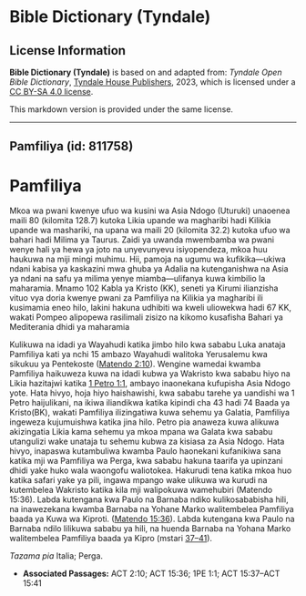 # Bible Dictionary (Tyndale)

## License Information

**Bible Dictionary (Tyndale)** is based on and adapted from: _Tyndale Open Bible Dictionary_, [Tyndale House Publishers](https://tyndaleopenresources.com/), 2023, which is licensed under a [CC BY-SA 4.0 license](https://creativecommons.org/licenses/by-sa/4.0/legalcode.en).

This markdown version is provided under the same license.



--------------------------------

## Pamfiliya (id: 811758)

Pamfiliya
=========

Mkoa wa pwani kwenye ufuo wa kusini wa Asia Ndogo (Uturuki) unaoenea maili 80 (kilomita 128\.7\) kutoka Likia upande wa magharibi hadi Kilikia upande wa mashariki, na upana wa maili 20 (kilomita 32\.2\) kutoka ufuo wa bahari hadi Milima ya Taurus. Zaidi ya uwanda mwembamba wa pwani wenye hali ya hewa ya joto na unyevunyevu isiyopendeza, mkoa huu haukuwa na miji mingi muhimu. Hii, pamoja na ugumu wa kufikika—ukiwa ndani kabisa ya kaskazini mwa ghuba ya Adalia na kutenganishwa na Asia ya ndani na safu ya milima yenye miamba—ulifanya kuwa kimbilio la maharamia. Mnamo 102 Kabla ya Kristo (KK), seneti ya Kirumi ilianzisha vituo vya doria kwenye pwani za Pamfiliya na Kilikia ya magharibi ili kusimamia eneo hilo, lakini hakuna udhibiti wa kweli uliowekwa hadi 67 KK, wakati Pompeo alipopewa rasilimali zisizo na kikomo kusafisha Bahari ya Mediterania dhidi ya maharamia

Kulikuwa na idadi ya Wayahudi katika jimbo hilo kwa sababu Luka anataja Pamfiliya kati ya nchi 15 ambazo Wayahudi walitoka Yerusalemu kwa sikukuu ya Pentekoste ([Matendo 2:10](https://ref.ly/Acts2:10)). Wengine wamedai kwamba Pamfiliya haikuweza kuwa na idadi kubwa ya Wakristo kwa sababu hiyo na Likia hazitajwi katika [1 Petro 1:1](https://ref.ly/1Pet1:1), ambayo inaonekana kufupisha Asia Ndogo yote. Hata hivyo, hoja hiyo haishawishi, kwa sababu tarehe ya uandishi wa 1 Petro haijulikani, na ikiwa iliandikwa katika kipindi cha 43 hadi 74 Baada ya Kristo(BK), wakati Pamfiliya ilizingatiwa kuwa sehemu ya Galatia, Pamfiliya ingeweza kujumuishwa katika jina hilo. Petro pia anaweza kuwa alikuwa akizingatia Likia kama sehemu ya mkoa mpana wa Galata kwa sababu utangulizi wake unataja tu sehemu kubwa za kisiasa za Asia Ndogo. Hata hivyo, inapaswa kutambuliwa kwamba Paulo haonekani kufanikiwa sana katika mji wa Pamfiliya wa Perga, kwa sababu hakuna taarifa ya upinzani dhidi yake huko wala waongofu waliotokea. Hakurudi tena katika mkoa huo katika safari yake ya pili, ingawa mpango wake ulikuwa wa kurudi na kutembelea Wakristo katika kila mji walipokuwa wamehubiri (Matendo 15:36\). Labda kutengana kwa Paulo na Barnaba ndiko kulikosababisha hili, na inawezekana kwamba Barnaba na Yohane Marko walitembelea Pamfiliya baada ya Kuwa wa Kiproti. ([Matendo 15:36](https://ref.ly/Acts15:36)). Labda kutengana kwa Paulo na Barnaba ndilo lilikuwa sababu ya hili, na huenda Barnaba na Yohana Marko walitembelea Pamfiliya baada ya Kipro (mstari [37–41](https://ref.ly/Acts15:37-Acts15:41)).

*Tazama pia* Italia; Perga.

* **Associated Passages:** ACT 2:10; ACT 15:36; 1PE 1:1; ACT 15:37–ACT 15:41

